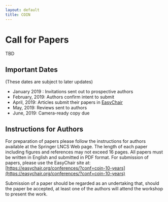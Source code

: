 ```yaml
---
layout: default
title: COIN
---
```


# Call for Papers

TBD


## Important Dates
(These dates are subject to later updates)

- January 2019 : Invitations sent out to prospective authors
- February, 2019: Authors confirm intent to submit
- April, 2019: Articles submit their papers in [EasyChair](http://www.easychair.org/coin-10years)
- May, 2019: Reviews sent to authors
- June, 2019: Camera-ready copy due


## Instructions for Authors

For preparation of papers please follow the instructions for authors available at the Springer LNCS Web page. The length of each paper including figures and references may not exceed 16 pages. All papers must be written in English and submitted in PDF format. For submission of papers, please use the EasyChair site at:  [https://easychair.org/conferences/?conf=coin-10-years](https://easychair.org/conferences/?conf=coin-10-years)

Submission of a paper should be regarded as an undertaking that, should the paper be accepted, at least one of the authors will attend the workshop to present the work. 

